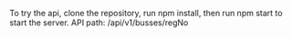 To try the api, clone the repository, run npm install, then run npm start to start the server. 
API path: /api/v1/busses/regNo
